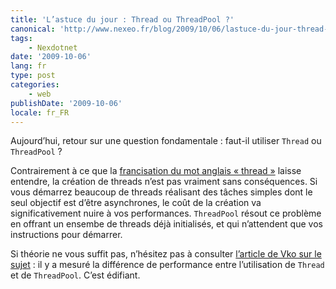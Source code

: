 ```yaml
---
title: 'L’astuce du jour : Thread ou ThreadPool ?'
canonical: 'http://www.nexeo.fr/blog/2009/10/06/lastuce-du-jour-thread-ou-threadpool/'
tags:
    - Nexdotnet
date: '2009-10-06'
lang: fr
type: post
categories:
    - web
publishDate: '2009-10-06'
locale: fr_FR
---
```


Aujourd’hui, retour sur une question fondamentale : faut-il utiliser `Thread` ou `ThreadPool` ?

Contrairement à ce que la [francisation du mot anglais «&nbsp;thread&nbsp;»](http://fr.wikipedia.org/wiki/Processus_l%C3%A9ger) laisse entendre, la création de threads n’est pas vraiment sans conséquences. Si vous démarrez beaucoup de <span lang="en">threads</span> réalisant des tâches simples dont le seul objectif est d’être asynchrones, le coût de la création va significativement nuire à vos performances. `ThreadPool` résout ce problème en offrant un ensembe de threads déjà initialisés, et qui n’attendent que vos instructions pour démarrer.

Si théorie ne vous suffit pas, n’hésitez pas à consulter [l’article de Vko sur le sujet](http://blogs.codes-sources.com/vko/archive/2009/09/16/thread-ou-threadpool.aspx) : il y a mesuré la différence de performance entre l’utilisation de `Thread` et de `ThreadPool`. C’est édifiant.
